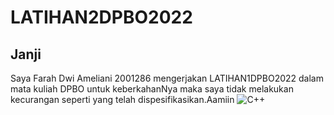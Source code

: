 # LATIHAN2DPBO2022

## Janji
Saya Farah Dwi Ameliani 2001286 mengerjakan LATIHAN1DPBO2022 dalam mata kuliah DPBO untuk keberkahanNya maka saya tidak melakukan kecurangan seperti yang telah dispesifikasikan.Aamiin
![C++](https://user-images.githubusercontent.com/99456071/154840145-73a8c660-a854-4ddb-afa5-dd22b1fc0fa6.jpeg)
